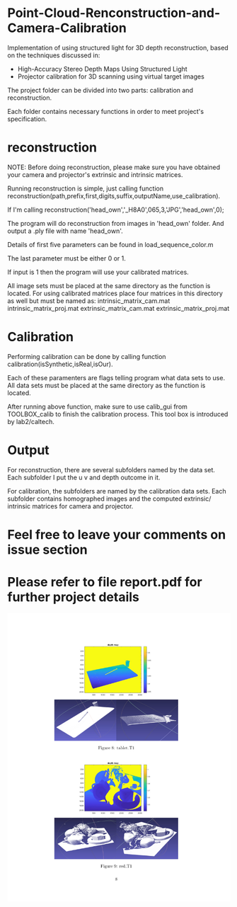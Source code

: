 # Point-Cloud-Renconstruction-and-Camera-Calibration
Implementation of using structured light for 3D depth reconstruction, based on the techniques discussed in:  
* High-Accuracy Stereo Depth Maps Using Structured Light  
* Projector calibration for 3D scanning using virtual target images 

The project folder can be divided into two parts: calibration and reconstruction.

Each folder contains necessary functions in order to meet project's specification.



# reconstruction

NOTE: Before doing reconstruction, please make sure you have obtained your camera and projector's extrinsic and intrinsic matrices.

Running reconstruction is simple, just calling function reconstruction(path,prefix,first,digits,suffix,outputName,use_calibration).

If I'm calling reconstruction('head_own','_H8A0',065,3,'JPG','head_own',0);

The program will do reconstruction from images in 'head_own' folder. And output a .ply file with name 'head_own'.

Details of first five parameters can be found in load_sequence_color.m

The last parameter must be either 0 or 1.

If input is 1 then the program will use your calibrated matrices.

All image sets must be placed at the same directory as the function is located. 
For using calibrated matrices place four matrices in this directory as well but must be named as:
intrinsic_matrix_cam.mat
intrinsic_matrix_proj.mat
extrinsic_matrix_cam.mat
extrinsic_matrix_proj.mat



# Calibration

Performing calibration can be done by calling function calibration(isSynthetic,isReal,isOur).

Each of these paramenters are flags telling program what data sets to use.
All data sets must be placed at the same directory as the function is located. 

After running above function, make sure to use calib_gui from TOOLBOX_calib to finish the calibration process.
This tool box is introduced by lab2/caltech.


# Output


For reconstruction, there are several subfolders named by the data set. Each subfolder I put the u v and depth outcome in it.

For calibration, the subfolders are named by the calibration data sets. Each subfolder contains homographed images and the computed extrinsic/ intrinsic matrices for camera and projector.

# Feel free to leave your comments on issue section

# Please refer to file report.pdf for further project details 
![result](https://github.com/pleaseRedo/Point-Cloud-Renconstruction-and-Camera-Calibration/blob/master/112617351124_0report_8.jpg)
